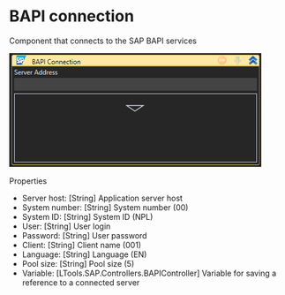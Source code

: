 # BAPI connection

Component that connects to the SAP BAPI services

![](<../../../../.gitbook/assets/image (261).png>)

Properties

* Server host: \[String] Application server host
* System number: \[String] System number (00)
* System ID: \[String] System ID (NPL)
* User: \[String] User login
* Password: \[String] User password
* Client: \[String] Client name (001)
* Language: \[String] Language (EN)
* Pool size: \[String] Pool size (5)
* Variable: \[LTools.SAP.Controllers.BAPIController] Variable for saving a reference to a connected server
